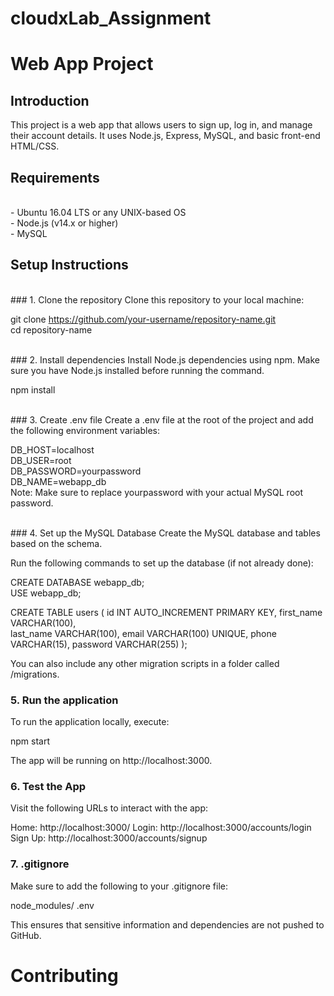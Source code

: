 # cloudxLab_Assignment

# Web App Project

## Introduction
This project is a web app that allows users to sign up, log in, and manage their account details. It uses Node.js, Express, MySQL, and basic front-end HTML/CSS.

## Requirements
<br>
- Ubuntu 16.04 LTS or any UNIX-based OS
<br>
- Node.js (v14.x or higher)
<br>
- MySQL

## Setup Instructions
<br>
### 1. Clone the repository
Clone this repository to your local machine:


git clone https://github.com/your-username/repository-name.git
<br>
cd repository-name

<br>
### 2. Install dependencies
Install Node.js dependencies using npm. Make sure you have Node.js installed before running the command.

npm install

<br>
### 3. Create .env file
Create a .env file at the root of the project and add the following environment variables:

DB_HOST=localhost
<br>
DB_USER=root
<br>
DB_PASSWORD=yourpassword
<br>
DB_NAME=webapp_db
<br>
Note: Make sure to replace yourpassword with your actual MySQL root password.

<br>
### 4. Set up the MySQL Database
Create the MySQL database and tables based on the schema.

Run the following commands to set up the database (if not already done):

CREATE DATABASE webapp_db;
<br>
USE webapp_db;

CREATE TABLE users (
  id INT AUTO_INCREMENT PRIMARY KEY,
  first_name VARCHAR(100),
  <br>
  last_name VARCHAR(100),
  email VARCHAR(100) UNIQUE,
  phone VARCHAR(15),
  password VARCHAR(255)
);

You can also include any other migration scripts in a folder called /migrations.

### 5. Run the application
To run the application locally, execute:

npm start

The app will be running on http://localhost:3000.

### 6. Test the App
Visit the following URLs to interact with the app:

Home: http://localhost:3000/
Login: http://localhost:3000/accounts/login
Sign Up: http://localhost:3000/accounts/signup

### 7. .gitignore
Make sure to add the following to your .gitignore file:

node_modules/
.env

This ensures that sensitive information and dependencies are not pushed to GitHub.

# Contributing








